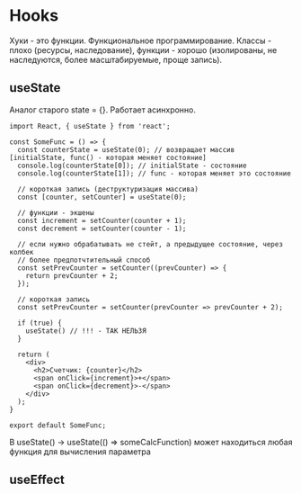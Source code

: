 # Hooks

Хуки - это функции. Функциональное программирование. Классы - плохо (ресурсы, наследование), функции - хорошо (изолированы, не наследуются, более масштабируемые, проще запись).

## useState

Аналог старого state = {}. Работает асинхронно.

```tsx
import React, { useState } from 'react';

const SomeFunc = () => {
  const counterState = useState(0); // возвращает массив [initialState, func() - которая меняет состояние]
  console.log(counterState[0]); // initialState - состояние
  console.log(counterState[1]); // func - которая меняет это состояние

  // короткая запись (деструктуризация массива)
  const [counter, setCounter] = useState(0);

  // функции - экшены
  const increment = setCounter(counter + 1);
  const decrement = setCounter(counter - 1);

  // если нужно обрабатывать не стейт, а предыдущее состояние, через колбек
  // более предпотчтительный способ
  const setPrevCounter = setCounter((prevCounter) => {
    return prevCounter + 2;
  });

  // короткая запись
  const setPrevCounter = setCounter(prevCounter => prevCounter + 2);

  if (true) {
    useState() // !!! - ТАК НЕЛЬЗЯ
  }

  return (
    <div>
      <h2>Счетчик: {counter}</h2>
      <span onClick={increment}>+</span>
      <span onClick={decrement}>-</span>
    </div>
  );
}

export default SomeFunc;
```

В useState() -> useState(() => someCalcFunction) может находиться любая функция для вычисления параметра

## useEffect